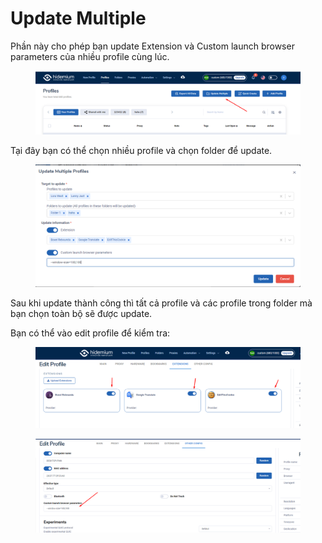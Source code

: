 # Update Multiple

Phần này cho phép bạn update Extension và Custom launch browser parameters của nhiều profile cùng lúc.

<figure><img src="../../.gitbook/assets/image (67) (1).png" alt=""><figcaption></figcaption></figure>

Tại đây bạn có thể chọn nhiều profile và chọn folder để update.&#x20;

<figure><img src="../../.gitbook/assets/image (2) (1) (1) (1) (1) (1) (1) (1) (1) (1) (1) (1) (1) (1) (1) (1) (1) (1) (1) (1).png" alt=""><figcaption></figcaption></figure>

Sau khi update thành công thì tất cả profile và các profile trong folder mà bạn chọn toàn bộ sẽ được update.&#x20;

Bạn có thể vào edit profile để kiểm tra:

<figure><img src="../../.gitbook/assets/image (1) (1) (1) (1) (1) (1) (1) (1) (1) (1) (1) (1) (1) (1) (1) (1) (1) (1) (1) (1) (1) (1) (1) (1) (1) (1) (1) (1) (1) (1).png" alt=""><figcaption></figcaption></figure>

<figure><img src="../../.gitbook/assets/image (1) (1) (1) (1) (1) (1) (1) (1) (1) (1) (1) (1) (1) (1) (1) (1) (1) (1) (1) (1) (1) (1) (1) (1) (1) (1) (1) (1) (1) (1) (1).png" alt=""><figcaption></figcaption></figure>
